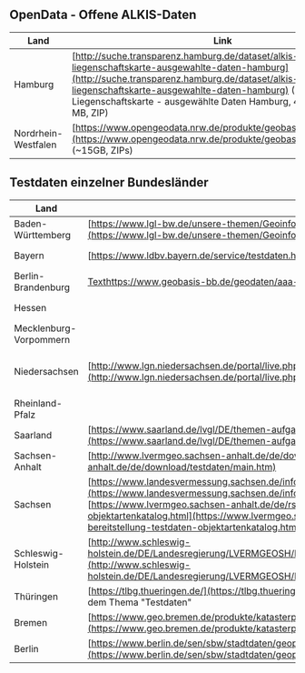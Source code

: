 ## OpenData - Offene ALKIS-Daten

|Land|Link|
|---|---|
|Hamburg|[http://suche.transparenz.hamburg.de/dataset/alkis-liegenschaftskarte-ausgewahlte-daten-hamburg](http://suche.transparenz.hamburg.de/dataset/alkis-liegenschaftskarte-ausgewahlte-daten-hamburg) (Download ALKIS Liegenschaftskarte - ausgewählte Daten Hamburg, 4. Quar [...], 527.8 MB, ZIP)|
|Nordrhein-Westfalen|[https://www.opengeodata.nrw.de/produkte/geobasis/lk/akt/gru_xml/](https://www.opengeodata.nrw.de/produkte/geobasis/lk/akt/gru_xml/) (~15GB, ZIPs)|


## Testdaten einzelner Bundesländer 

| Land  			| GID6 Link | GID7 Link |
|---|---|---|
| Baden-Württemberg		| [https://www.lgl-bw.de/unsere-themen/Geoinformation/AFIS-ALKIS-ATKIS/ALKIS/Testdaten/](https://www.lgl-bw.de/unsere-themen/Geoinformation/AFIS-ALKIS-ATKIS/ALKIS/Testdaten/) | [https://www.lgl-bw.de/unsere-themen/Geoinformation/AFIS-ALKIS-ATKIS/GeoInfoDok-NEU/](https://www.lgl-bw.de/unsere-themen/Geoinformation/AFIS-ALKIS-ATKIS/GeoInfoDok-NEU/) | 
| Bayern			| [https://www.ldbv.bayern.de/service/testdaten.html](https://www.ldbv.bayern.de/service/testdaten.html) | [https://www.ldbv.bayern.de/produkte/kataster/alkis.html](https://www.ldbv.bayern.de/produkte/kataster/alkis.html) | 
| Berlin-Brandenburg		| [Text](https)https://www.geobasis-bb.de/geodaten/aaa-testdaten.html#alkis | [Text](https)https://geobasis-bb.de/lgb/de/geodaten/liegenschaftskataster/geoinfodok-7-1 | 
| Hessen			| | [https://hvbg.hessen.de/geoinformation/afis-alkis-atkis-modell/geoinfodok-neu](https://hvbg.hessen.de/geoinformation/afis-alkis-atkis-modell/geoinfodok-neu) | 
| Mecklenburg-Vorpommern	| | FAQ siehe MV ALKIS – Umstellung auf AAA-AS 7.1 [https://www.laiv-mv.de/Geoinformation/FAQ/](https://www.laiv-mv.de/Geoinformation/FAQ/) | 
| Niedersachsen		| [http://www.lgn.niedersachsen.de/portal/live.php?navigation_id=11043&article_id=51644&_psmand=35](http://www.lgn.niedersachsen.de/portal/live.php?navigation_id=11043&article_id=51644&_psmand=35) | [https://www.lgln.niedersachsen.de/startseite/geodaten_karten/afis_alkis_atkis/aaa_testdaten/testdaten-220074.html](https://www.lgln.niedersachsen.de/startseite/geodaten_karten/afis_alkis_atkis/aaa_testdaten/testdaten-220074.html) | 
| Rheinland-Pfalz		| | 
| Saarland			| [https://www.saarland.de/lvgl/DE/themen-aufgaben/themen/kataster/alkis/alkis.html](https://www.saarland.de/lvgl/DE/themen-aufgaben/themen/kataster/alkis/alkis.html) | 
| Sachsen-Anhalt		| [http://www.lvermgeo.sachsen-anhalt.de/de/download/testdaten/main.htm](http://www.lvermgeo.sachsen-anhalt.de/de/download/testdaten/main.htm) | 
| Sachsen			| [https://www.landesvermessung.sachsen.de/infos-und-testdaten-4020.html](https://www.landesvermessung.sachsen.de/infos-und-testdaten-4020.html) [https://www.lvermgeo.sachsen-anhalt.de/de/rss-detail/geoinfodok-neu-bereitstellung-testdaten-objektartenkatalog.html](https://www.lvermgeo.sachsen-anhalt.de/de/rss-detail/geoinfodok-neu-bereitstellung-testdaten-objektartenkatalog.html) | 
| Schleswig-Holstein		| [http://www.schleswig-holstein.de/DE/Landesregierung/LVERMGEOSH/Downloads/DownloadTestdaten/downloadsTestdatenAlkis.html](http://www.schleswig-holstein.de/DE/Landesregierung/LVERMGEOSH/Downloads/DownloadTestdaten/downloadsTestdatenAlkis.html) | [https://www.schleswig-holstein.de/DE/landesregierung/ministerien-behoerden/LVERMGEOSH/Themen/themaGeoinfoDok/themaGeoinfodok7.html](https://www.schleswig-holstein.de/DE/landesregierung/ministerien-behoerden/LVERMGEOSH/Themen/themaGeoinfoDok/themaGeoinfodok7.html) | 
| Thüringen			| [https://tlbg.thueringen.de/](https://tlbg.thueringen.de/) im Bereich "Online-Shop / Vertrieb" dort direkt unter dem Thema "Testdaten" | 
| Bremen			| [https://www.geo.bremen.de/produkte/katasterprodukte/auszuege-aus-dem-liegenschaftskataster-12272](https://www.geo.bremen.de/produkte/katasterprodukte/auszuege-aus-dem-liegenschaftskataster-12272) | 
| Berlin			| [https://www.berlin.de/sen/sbw/stadtdaten/geoportal/liegenschaftskataster/alkis/](https://www.berlin.de/sen/sbw/stadtdaten/geoportal/liegenschaftskataster/alkis/) | 
